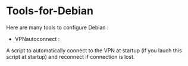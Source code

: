 # Tools-for-Debian

Here are many tools to configure Debian :

- VPNautoconnect :

A script to automatically connect to the VPN at startup (if you lauch this script at startup) and reconnect if connection is lost.
